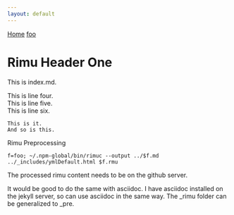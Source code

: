 ```yaml
---
layout: default
---
```

<p><a href="index.html">Home</a>
<a href="foo.html">foo</a></p>
<h1>Rimu Header One</h1>
<p>This is index.md.</p>
<p>This is line four.<br>
This is line five.<br>
This is line six.<br></p>
<pre class="no-highlight"><code>This is it.
And so is this.</code></pre>
<p>Rimu Preprocessing</p>
<pre class="no-highlight"><code>f=foo; ~/.npm-global/bin/rimuc --output ../$f.md ../_includes/ymlDefault.html $f.rmu</code></pre>
<p>The processed rimu content needs to be on the github server.</p>
<p>It would be good to do the same with asciidoc.
I have asciidoc installed on the jekyll server, so can use asciidoc in the same way.
The _rimu folder can be generalized to _pre.</p>